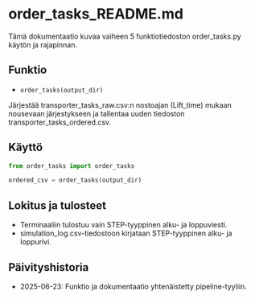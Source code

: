 # order_tasks_README.md

Tämä dokumentaatio kuvaa vaiheen 5 funktiotiedoston order_tasks.py käytön ja rajapinnan.

## Funktio

- `order_tasks(output_dir)`

Järjestää transporter_tasks_raw.csv:n nostoajan (Lift_time) mukaan nousevaan järjestykseen ja tallentaa uuden tiedoston transporter_tasks_ordered.csv.

## Käyttö

```python
from order_tasks import order_tasks

ordered_csv = order_tasks(output_dir)
```

## Lokitus ja tulosteet
- Terminaaliin tulostuu vain STEP-tyyppinen alku- ja loppuviesti.
- simulation_log.csv-tiedostoon kirjataan STEP-tyyppinen alku- ja loppurivi.

## Päivityshistoria
- 2025-06-23: Funktio ja dokumentaatio yhtenäistetty pipeline-tyyliin.
